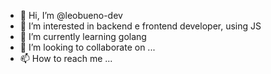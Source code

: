 - 👋 Hi, I’m @leobueno-dev
- 👀 I’m interested in backend e frontend developer, using JS
- 🌱 I’m currently learning golang
- 💞️ I’m looking to collaborate on ...
- 📫 How to reach me ...

<!---
leobueno-dev/leobueno-dev is a ✨ special ✨ repository because its `README.md` (this file) appears on your GitHub profile.
You can click the Preview link to take a look at your changes.
--->
